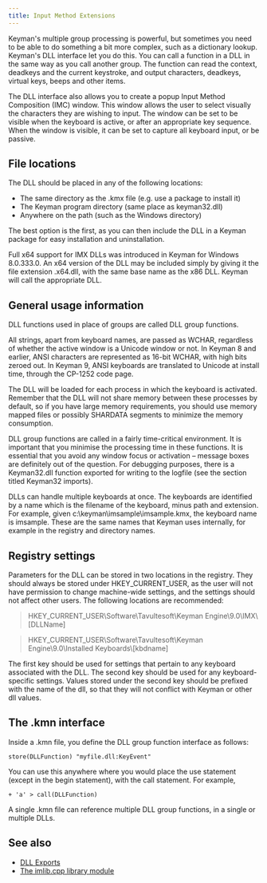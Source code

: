 ```yaml
---
title: Input Method Extensions
---
```


Keyman's multiple group processing is powerful, but sometimes you need
to be able to do something a bit more complex, such as a dictionary
lookup. Keyman's DLL interface let you do this. You can call a function
in a DLL in the same way as you call another group. The function can
read the context, deadkeys and the current keystroke, and output
characters, deadkeys, virtual keys, beeps and other items.

The DLL interface also allows you to create a popup Input Method
Composition (IMC) window. This window allows the user to select visually
the characters they are wishing to input. The window can be set to be
visible when the keyboard is active, or after an appropriate key
sequence. When the window is visible, it can be set to capture all
keyboard input, or be passive.

## File locations

The DLL should be placed in any of the following locations:

-  The same directory as the .kmx file (e.g. use a package to install it)
-  The Keyman program directory (same place as keyman32.dll)
-  Anywhere on the path (such as the Windows directory)

The best option is the first, as you can then include the DLL in a
Keyman package for easy installation and uninstallation.

Full x64 support for IMX DLLs was introduced in Keyman for Windows
8.0.333.0. An x64 version of the DLL may be included simply by giving it
the file extension .x64.dll, with the same base name as the x86 DLL.
Keyman will call the appropriate DLL.

## General usage information

DLL functions used in place of groups are called DLL group functions.

All strings, apart from keyboard names, are passed as WCHAR, regardless
of whether the active window is a Unicode window or not. In Keyman 8 and
earlier, ANSI characters are represented as 16-bit WCHAR, with high bits
zeroed out. In Keyman 9, ANSI keyboards are translated to Unicode at
install time, through the CP-1252 code page.

The DLL will be loaded for each process in which the keyboard is
activated. Remember that the DLL will not share memory between these
processes by default, so if you have large memory requirements, you
should use memory mapped files or possibly SHARDATA segments to minimize
the memory consumption.

DLL group functions are called in a fairly time-critical environment. It
is important that you minimise the processing time in these functions.
It is essential that you avoid any window focus or activation – message
boxes are definitely out of the question. For debugging purposes, there
is a Keyman32.dll function exported for writing to the logfile (see the
section titled Keyman32 imports).

DLLs can handle multiple keyboards at once. The keyboards are identified
by a name which is the filename of the keyboard, minus path and
extension. For example, given c:\keyman\imsample\imsample.kmx, the
keyboard name is imsample. These are the same names that Keyman uses
internally, for example in the registry and directory names.

## Registry settings

Parameters for the DLL can be stored in two locations in the registry.
They should always be stored under HKEY_CURRENT_USER, as the user will
not have permission to change machine-wide settings, and the settings
should not affect other users. The following locations are recommended:

> HKEY_CURRENT_USER\Software\Tavultesoft\Keyman Engine\9.0\IMX\\[DLLName]  

> HKEY_CURRENT_USER\Software\Tavultesoft\Keyman Engine\9.0\Installed Keyboards\\[kbdname]

The first key should be used for settings that pertain to any keyboard
associated with the DLL. The second key should be used for any
keyboard-specific settings. Values stored under the second key should be
prefixed with the name of the dll, so that they will not conflict with
Keyman or other dll values.

## The .kmn interface

Inside a .kmn file, you define the DLL group function interface as follows:

```keyman
store(DLLFunction) "myfile.dll:KeyEvent"
```

You can use this anywhere where you would place the use statement
(except in the begin statement), with the call statement. For example,

```keyman
+ 'a' > call(DLLFunction)
```

A single .kmn file can reference multiple DLL group functions, in a single or multiple DLLs.

## See also

-  [DLL Exports](imxdll)
-  [The imlib.cpp library module](imxlib)
